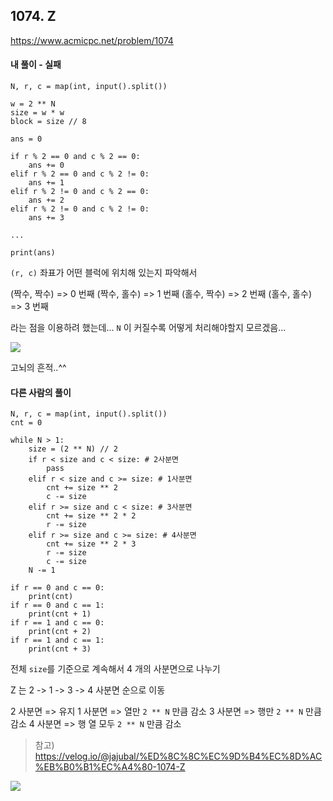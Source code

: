 ## 1074. Z
https://www.acmicpc.net/problem/1074

#### 내 풀이 - 실패
```
N, r, c = map(int, input().split())

w = 2 ** N
size = w * w
block = size // 8

ans = 0

if r % 2 == 0 and c % 2 == 0:
    ans += 0
elif r % 2 == 0 and c % 2 != 0:
    ans += 1
elif r % 2 != 0 and c % 2 == 0:
    ans += 2
elif r % 2 != 0 and c % 2 != 0:
    ans += 3

...

print(ans)
```
`(r, c)` 좌표가 어떤 블럭에 위치해 있는지 파악해서

(짝수, 짝수) => 0 번째
(짝수, 홀수) => 1 번째
(홀수, 짝수) => 2 번째
(홀수, 홀수) => 3 번째

라는 점을 이용하려 했는데...
`N` 이 커질수록 어떻게 처리해야할지 모르겠음...

![](https://images.velog.io/images/jsh5408/post/f649d092-7602-4d24-a7d7-930ef84625b8/image.png)

고뇌의 흔적..^^


#### 다른 사람의 풀이
```
N, r, c = map(int, input().split())
cnt = 0

while N > 1:
    size = (2 ** N) // 2
    if r < size and c < size: # 2사분면
        pass
    elif r < size and c >= size: # 1사분면
        cnt += size ** 2
        c -= size
    elif r >= size and c < size: # 3사분면
        cnt += size ** 2 * 2
        r -= size
    elif r >= size and c >= size: # 4사분면
        cnt += size ** 2 * 3
        r -= size
        c -= size
    N -= 1

if r == 0 and c == 0:
    print(cnt)
if r == 0 and c == 1:
    print(cnt + 1)
if r == 1 and c == 0:
    print(cnt + 2)
if r == 1 and c == 1:
    print(cnt + 3)
```
전체 `size`를 기준으로 계속해서 4 개의 사분면으로 나누기

Z 는 2 -> 1 -> 3 -> 4 사분면 순으로 이동

2 사분면 => 유지
1 사분면 => 열만 `2 ** N` 만큼 감소
3 사분면 => 행만 `2 ** N` 만큼 감소
4 사분면 => 행 열 모두 `2 ** N` 만큼 감소

> 참고) https://velog.io/@jajubal/%ED%8C%8C%EC%9D%B4%EC%8D%AC%EB%B0%B1%EC%A4%80-1074-Z

![](https://images.velog.io/images/jsh5408/post/86cd13ff-84f2-4c95-9cf6-9e60b8b87a4d/image.png)
